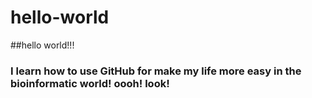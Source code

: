 # hello-world
##hello world!!!
### I learn how to use GitHub for make my life more easy in the bioinformatic world! oooh! look! 
